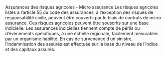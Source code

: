 Assurances des risques agricoles - Micro assurance
Les risques agricoles listés à l’article 55 du code des assurances, à l’exception des risques de responsabilité civile, peuvent être couverts par le biais de contrats de micro assurance.
Ces risques agricoles peuvent être souscrits sur une base indicielle.
Les assurances indicielles tiennent compte de périls ou d’évènements spécifiques, à une échelle régionale, facilement mesurables par un organisme habilité.
En cas de survenance d’un sinistre, l’indemnisation des assurés est effectuée sur la base du niveau de l’indice et des capitaux assurés.
